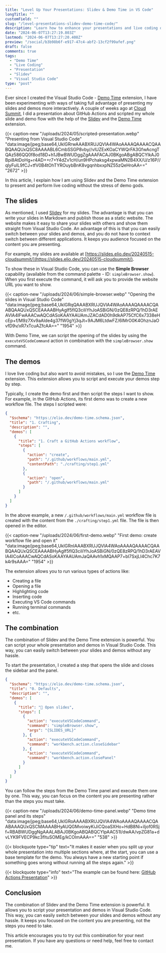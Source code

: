 ```yaml
---
title: "Level Up Your Presentations: Slidev & Demo Time in VS Code"
longTitle: ""
customField: ""
slug: "/level-presentations-slidev-demo-time-code/"
description: "Learn how to enhance your presentations and live coding demos with Slidev and the Demo Time extension in Visual Studio Code."
date: "2024-06-07T13:27:19.803Z"
lastmod: "2024-06-07T13:27:20.408Z"
preview: "/social/b3b98b6f-e917-47c4-abf2-13cf2f99afef.png"
draft: false
comments: true
tags:
  - "Demo Time"
  - "Live Coding"
  - "Presentation"
  - "Slidev"
  - "Visual Studio Code"
type: "post"
---
```


Ever since I created the Visual Studio Code - [Demo Time](https://marketplace.visualstudio.com/items?itemName=eliostruyf.vscode-demo-time) extension, I have been experimenting with ways of taking full advantage of presenting my slides and demos more interactively. A couple of weeks ago at [Cloud Summit](https://cloudsummit.eu/), I did a presentation about GitHub Actions and scripted my whole slide and demo flow with the help of the [Slidev](https://sli.dev/) and the [Demo Time](https://marketplace.visualstudio.com/items?itemName=eliostruyf.vscode-demo-time) extension.

{{< caption-new "/uploads/2024/05/scripted-presentation.webp" "Presenting from Visual Studio Code"  "data:image/jpeg;base64,UklGRrwAAABXRUJQVlA4WAoAAAAQAAAACQAABQAAQUxQSC8AAAABL6CmbSSGP8vby//vlUZExKOaCYWQrFA3GfwAcngTQAz586QQ0f8od18D+h1JBwBWUDggZgAAAFACAJ0BKgoABgABQCYlkAJ0Bpi8AtDoHg+r4AD++r7+Y4dZv1cH/un9HPchaksg4xpwaMN2B4XX/U/z16P//qlyFuIL9fCJ+tfV0B4tOhTYROuybBnK8vgqnhbxxpNZ55zQeHroAA==" "2672" >}}

In this article, I explain how I am using Slidev and the Demo Time extension to present and perform live coding without the stress of demo gods.

## The slides

As mentioned, I used [Slidev](https://sli.dev/) for my slides. The advantage is that you can write your slides in Markdown and publish those as a static website. The website makes it easy to share your slides with others and show them straight from Visual Studio Code. An advantage of this is that you can easily switch between your slides and demos, and you do not have to context switch between different applications. It keeps you audience focused on the content you are presenting.

For example, my slides are available at [https://slides.elio.dev/20240515-cloudsummit/](https://slides.elio.dev/20240515-cloudsummit/).

To show these in Visual Studio Code, you can use the **Simple Browser** capability (available from the command palette - ID: `simpleBrowser.show`). When you first execute the command, it will ask you to provide the website URL you want to show.

{{< caption-new "/uploads/2024/06/simple-browser.webp" "Opening the slides in Visual Studio Code"  "data:image/jpeg;base64,UklGRqQAAABXRUJQVlA4WAoAAAAQAAAACQAABQAAQUxQSCEAAAABHyAgIf5flQ3ciIiYhJoASBiGN/0zQE8zRPQ/1hD3rAEAVlA4IFwAAACwAQCdASoKAAYAAUAmJZACdAD0h9dkAP75CfC6x7338eHcEp+f/M9z7Xv9aAlde4g37fW0gYj3qJt+9AJM6LtdwFZ/6IMrO0K4OhznJaOvfD9v/xR7xTcuAZfcAA==" "1954" >}}

With Demo Time, we can script the opening of the slides by using the `executeVSCodeCommand` action in combination with the `simpleBrowser.show` command.

## The demos

I love live coding but also want to avoid mistakes, so I use the [Demo Time](https://marketplace.visualstudio.com/items?itemName=eliostruyf.vscode-demo-time) extension. This extension allows you to script and execute your demos step by step.

Typically, I create the demo first and then script the steps I want to show. For example, in the GitHub Actions, its first demo was to create a new workflow file. The steps I scripted were:

```json {hl_lines="6-19"}
{
  "$schema": "https://elio.dev/demo-time.schema.json",
  "title": "1. Crafting",
  "description": "",
  "demos": [
    {
      "title": "1. Craft a GitHub Actions workflow",
      "steps": [
        {
          "action": "create",
          "path": "/.github/workflows/main.yml",
          "contentPath": "./crafting/step1.yml"
        },
        {
          "action": "open",
          "path": "/.github/workflows/main.yml"
        }
      ]
    }
  ]
}
```

In the above example, a new `/.github/workflows/main.yml` workflow file is created with the content from the `./crafting/step1.yml` file. The file is then opened in the editor.

{{< caption-new "/uploads/2024/06/first-demo.webp" "First demo: create workflow file and open it"  "data:image/jpeg;base64,UklGRnIAAABXRUJQVlA4WAoAAAAQAAAACQAABQAAQUxQSCEAAAABHyAgIf5flQ3ciIiYhJoASBiGN/0zQE8zRPQ/1hD3rAEAVlA4ICoAAACwAQCdASoKAAYAAUAmJaQAAvh1xMQAAP7+bI7SxjLI4Chc7K7k4r9sAAA=" "1954" >}}

The extension allows you to run various types of actions like:

- Creating a file
- Opening a file
- Highlighting code
- Inserting code
- Executing VS Code commands
- Running terminal commands
- etc.

## The combination

The combination of Slidev and the Demo Time extension is powerful. You can script your whole presentation and demos in Visual Studio Code. This way, you can easily switch between your slides and demos without any hassle.

To start the presentation, I created a step that opens the slide and closes the sidebar and the panel.

```json {hl_lines="8-20"}
{
  "$schema": "https://elio.dev/demo-time.schema.json",
  "title": "0. Defaults",
  "description": "",
  "demos": [
    {
      "title": "🛝 Open slides",
      "steps": [
        {
          "action": "executeVSCodeCommand",
          "command": "simpleBrowser.show",
          "args": "{SLIDES_URL}"
        }, {
          "action": "executeVSCodeCommand",
          "command": "workbench.action.closeSidebar"
        }, {
          "action": "executeVSCodeCommand",
          "command": "workbench.action.closePanel"
        }
      ]
    }
  ]
}
```

You can follow the steps from the Demo Time panel and execute them one by one. This way, you can focus on the content you are presenting rather than the steps you must take.

{{< caption-new "/uploads/2024/06/demo-time-panel.webp" "Demo time panel and its steps"  "data:image/jpeg;base64,UklGRoAAAABXRUJQVlA4WAoAAAAQAAAACQAABAAAQUxQSCMAAAABHyAUQGMvoiwyKiJiCQoaSXHo+HdB8Ni+iIjof0RSjf+RBABWUDggNgAAALABAJ0BKgoABQABQCYlpAAC51l/dwAA/vpZG81a+dvLYK9FVECP9kc3fltuSOMEg/kCOlmAAA==" "538" >}}

{{< blockquote type="tip" text="It makes it easier when you split up your whole presentation into multiple sections where, at the start, you can use a base template for the demo. You always have a new starting point if something goes wrong without running all the steps again." >}}

{{< blockquote type="info" text="The example can be found here: [GitHub Actions Presentation](https://github.com/estruyf/presentation-github-actions)" >}}


## Conclusion

The combination of Slidev and the Demo Time extension is powerful. It allows you to script your presentation and demos in Visual Studio Code. This way, you can easily switch between your slides and demos without any hassle. It keeps you focused on the content you are presenting, not the steps you need to take.

This article encourages you to try out this combination for your next presentation. If you have any questions or need help, feel free to contact me.

